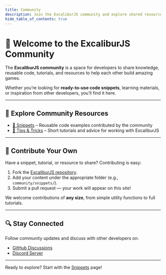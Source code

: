 ```yaml
---
title: Community
description: Join the ExcaliburJS community and explore shared resources, code snippets, and tutorials.
hide_table_of_contents: true
---
```


# 💬 Welcome to the ExcaliburJS Community

The **ExcaliburJS community** is a space for developers to share knowledge, reusable code, tutorials, and resources to help each other build amazing games.

Whether you’re looking for **ready-to-use code snippets**, learning materials, or inspiration from other developers, you’ll find it here.

---

## 📂 Explore Community Resources

- [🧩 Snippets](./community/snippets/) – Reusable code examples contributed by the community <!-- - [🎨 Assets](./assets/) – Shared art packs, tilesets, and graphics   -->
- [🧠 Tips & Tricks](./tips-tricks/) – Short tutorials and advice for working with ExcaliburJS  

---

## 🙌 Contribute Your Own

Have a snippet, tutorial, or resource to share? Contributing is easy:

1. Fork the [ExcaliburJS repository](https://github.com/excaliburjs/Excalibur).  
2. Add your content under the appropriate folder (e.g., `community/snippets/`).  
3. Submit a pull request — your work will appear on this site!  

We welcome contributions of **any size**, from simple utility functions to full tutorials.

---

## 🔍 Stay Connected

Follow community updates and discuss with other developers on:

- [GitHub Discussions](https://github.com/excaliburjs/Excalibur/discussions)  
- [Discord Server](https://discord.gg/excaliburjs)  

---

Ready to explore? Start with the [Snippets](./snippets/) page!
